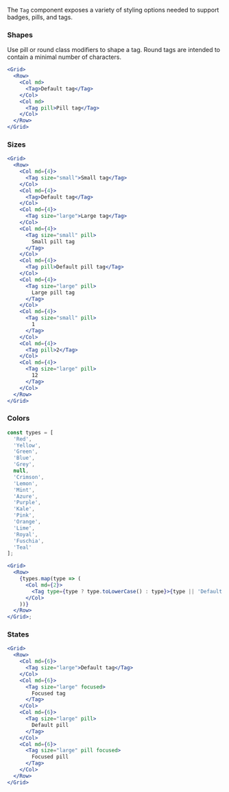 The `Tag` component exposes a variety of styling options needed to support badges, pills, and tags.

### Shapes

Use pill or round class modifiers to shape a tag. Round tags are intended to contain a minimal
number of characters.

```jsx
<Grid>
  <Row>
    <Col md>
      <Tag>Default tag</Tag>
    </Col>
    <Col md>
      <Tag pill>Pill tag</Tag>
    </Col>
  </Row>
</Grid>
```

### Sizes

```jsx
<Grid>
  <Row>
    <Col md={4}>
      <Tag size="small">Small tag</Tag>
    </Col>
    <Col md={4}>
      <Tag>Default tag</Tag>
    </Col>
    <Col md={4}>
      <Tag size="large">Large tag</Tag>
    </Col>
    <Col md={4}>
      <Tag size="small" pill>
        Small pill tag
      </Tag>
    </Col>
    <Col md={4}>
      <Tag pill>Default pill tag</Tag>
    </Col>
    <Col md={4}>
      <Tag size="large" pill>
        Large pill tag
      </Tag>
    </Col>
    <Col md={4}>
      <Tag size="small" pill>
        1
      </Tag>
    </Col>
    <Col md={4}>
      <Tag pill>2</Tag>
    </Col>
    <Col md={4}>
      <Tag size="large" pill>
        12
      </Tag>
    </Col>
  </Row>
</Grid>
```

### Colors

```jsx
const types = [
  'Red',
  'Yellow',
  'Green',
  'Blue',
  'Grey',
  null,
  'Crimson',
  'Lemon',
  'Mint',
  'Azure',
  'Purple',
  'Kale',
  'Pink',
  'Orange',
  'Lime',
  'Royal',
  'Fuschia',
  'Teal'
];

<Grid>
  <Row>
    {types.map(type => (
      <Col md={2}>
        <Tag type={type ? type.toLowerCase() : type}>{type || 'Default'}</Tag>
      </Col>
    ))}
  </Row>
</Grid>;
```

### States

```jsx
<Grid>
  <Row>
    <Col md={6}>
      <Tag size="large">Default tag</Tag>
    </Col>
    <Col md={6}>
      <Tag size="large" focused>
        Focused tag
      </Tag>
    </Col>
    <Col md={6}>
      <Tag size="large" pill>
        Default pill
      </Tag>
    </Col>
    <Col md={6}>
      <Tag size="large" pill focused>
        Focused pill
      </Tag>
    </Col>
  </Row>
</Grid>
```
